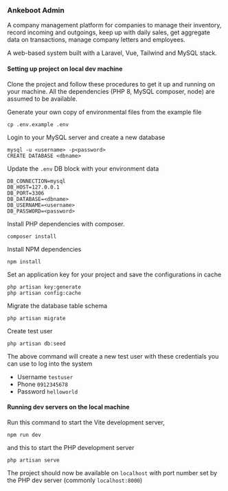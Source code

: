 ### Ankeboot Admin

A company management platform for companies to manage their inventory, record incoming and outgoings, keep up with daily
sales, get aggregate data on transactions, manage company letters and employees. 

A web-based system built with a Laravel, Vue, Tailwind and MySQL stack.

#### Setting up project on local dev machine

Clone the project and follow these procedures to get it up and running on your machine. All the dependencies 
(PHP 8, MySQL composer, node) are assumed to be available.

Generate your own copy of environmental files from the example file
```shell
cp .env.example .env
```

Login to your MySQL server and create a new database
```shell
mysql -u <username> -p<password>
CREATE DATABASE <dbname>
```

Update the `.env` DB block with your environment data
```shell
DB_CONNECTION=mysql
DB_HOST=127.0.0.1
DB_PORT=3306
DB_DATABASE=<dbname>
DB_USERNAME=<username>
DB_PASSWORD=<password>
```

Install PHP dependencies with composer.
```shell
composer install
```

Install NPM dependencies
```shell
npm install
```

Set an application key for your project and save the configurations in cache
```shell
php artisan key:generate
php artisan config:cache
```

Migrate the database table schema
```shell
php artisan migrate
```

Create test user
```shell
php artisan db:seed
```
The above command will create a new test user with these credentials you can use to log into the system
- Username `testuser`
- Phone `0912345678`
- Password `helloworld`

#### Running dev servers on the local machine

Run this command to start the Vite development server,
```shell
npm run dev
```

and this to start the PHP development server
```shell
php artisan serve
```

The project should now be available on `localhost` with port number set by the PHP dev server (commonly `localhost:8000`)
